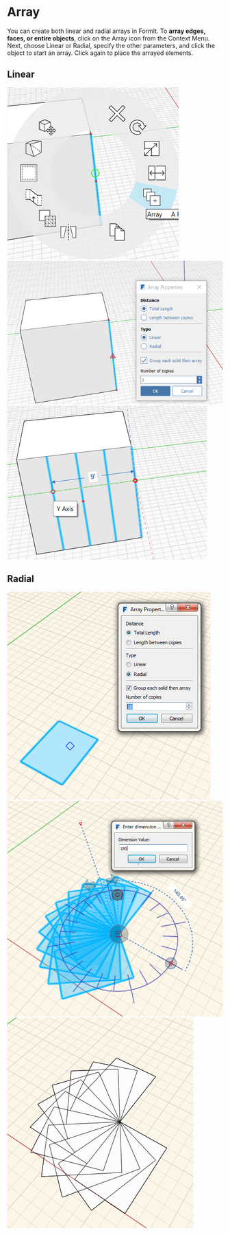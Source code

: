 # Array

You can create both linear and radial arrays in FormIt. To **array edges, faces, or entire objects**, click on the Array icon from the Context Menu. Next, choose Linear or Radial, specify the other parameters, and click the object to start an array. Click again to place the arrayed elements.

## Linear

![](../.gitbook/assets/array.png)  
![](../.gitbook/assets/array_linear2.png)  
![](../.gitbook/assets/linear_array_3.png)

## Radial

![](../.gitbook/assets/array-radial-1.PNG)  
![](../.gitbook/assets/array-radial-3.PNG)  
![](../.gitbook/assets/array-radial-finish.PNG)

